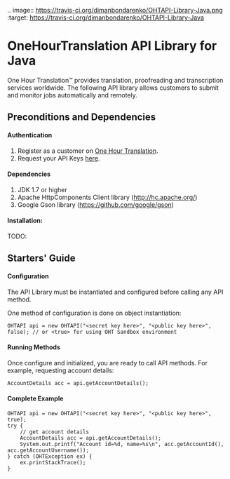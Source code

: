 .. image:: https://travis-ci.org/dimanbondarenko/OHTAPI-Library-Java.png
    :target: https://travis-ci.org/dimanbondarenko/OHTAPI-Library-Java

# OneHourTranslation API Library for Java #

One Hour Translation&trade; provides translation, proofreading and transcription services worldwide.
The following API library allows customers to submit and monitor jobs automatically and remotely.

## Preconditions and Dependencies  

#### Authentication 
1. Register as a customer on [One Hour Translation](http://www.onehourtranslation.com/auth/register).
2. Request your API Keys [here](http://www.onehourtranslation.com/profile/apiKeys).

#### Dependencies
1. JDK 1.7 or higher
2. Apache HttpComponents Client library (http://hc.apache.org/)
3. Google Gson library (https://github.com/google/gson)

#### Installation:
TODO:

## Starters' Guide ##

#### Configuration ####

The API Library must be instantiated and configured before calling any API method.

One method of configuration is done on object instantiation:

    OHTAPI api = new OHTAPI("<secret key here>", "<public key here>", false); // or <true> for using OHT Sandbox environment

#### Running Methods ####

Once configure and initialized, you are ready to call API methods.
For example, requesting account details:

    AccountDetails acc = api.getAccountDetails();

#### Complete Example

    OHTAPI api = new OHTAPI("<secret key here>", "<public key here>", true);
    try {
        // get account details
        AccountDetails acc = api.getAccountDetails();
        System.out.printf("Account id=%d, name=%s\n", acc.getAccountId(), acc.getAccountUsername());
    } catch (OHTException ex) {
        ex.printStackTrace();
    }
